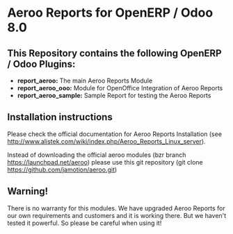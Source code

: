 Aeroo Reports for OpenERP / Odoo 8.0
====================================

This Repository contains the following OpenERP / Odoo Plugins:
--------------------------------------------------------------

- **report_aeroo:** The main Aeroo Reports Module
- **report_aeroo_ooo:** Module for OpenOffice Integration of Aeroo Reports
- **report_aeroo_sample:** Sample Report for testing the Aeroo Reports

Installation instructions
-------------------------
Please check the official documentation for Aeroo Reports Installation
(see http://www.alistek.com/wiki/index.php/Aeroo_Reports_Linux_server).

Instead of downloading the official aeroo modules (bzr branch https://launchpad.net/aeroo) please use this git repository (git clone https://github.com/jamotion/aeroo.git)

Warning!
--------

There is no warranty for this modules. We have upgraded Aeroo Reports for our own requirements and customers and it is working there. But we haven't tested it powerful. So please be careful when using it!